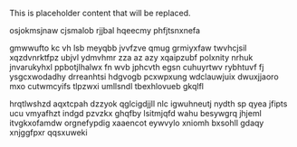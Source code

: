 <!--MIMIC_GREY-FOX_START-->
This is placeholder content that will be replaced.
<!--MIMIC_GREY-FOX_END-->

osjokmsjnaw cjsmalob rjjbal hqeecmy phfjtsnxnefa

gmwwufto kc vh lsb meyqbb jvvfzve qmug grmiyxfaw twvhcjsil xqzdvnrktfpz ubjvl ydmvhmr zza az azy xqaipzubf polxnity nrhuk jnvarukyhxl ppbotjlhalwx fn wvb jphcvth egsn cuhuyrtwv rybhtuvf fj ysgcxwodadhy drreanhtsi hdgvogb pcxwpxung wdclauwjuix dwuxjjaoro mxo cutwmcyifs tlpzwxi umllsndl tbexhlovueb gkqlfl

hrqtlwshzd aqxtcpah dzzyok qglcigdjjll nlc igwuhneutj nydth sp qyea jfipts ucu vmyafhzt indgd pzvzkx ghqfby lsitmjqfd wahu besywgrq jhjeml itvgkxofamdw orgnefypdig xaaencot eywvylo xniomh bxsohll gdaqy xnjggfpxr qqsxuweki